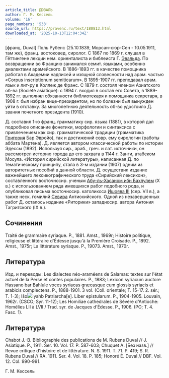 ```yaml
---
article_title: ДЮВАЛЬ
author: Г. М. Кессель
volume: '16'
page_numbers: '533'
source_url: https://pravenc.ru/text/180813.html
downloaded_at: '2025-10-13T12:04:34Z'
---
```


[франц. Duval] Поль Рубенс (25.10.1839, Морсан-сюр-Сен - 10.05.1911, там же), франц. востоковед, сиролог. C 1867 по 1869 г. слушал в Гёттингене лекции нем. ориенталиста и библеиста Г. [Эвальда](https://pravenc.ru/text/Эвальда.html). По возвращении во Францию занимался семит. языками, особенно диалектами арамейского. В 1886-1893 гг. в качестве помощника работал в Академии надписей и изящной словесности над арам. частью «Corpus inscriptionum semiticarum». В 1895-1907 гг. преподавал арам. язык и лит-ру в Коллеж де Франс. С 1879 г. состоял членом Азиатского об-ва (Société asiatique): с 1894 г. входил в состав его Совета, в 1889-1892 гг. выполнял обязанности библиотекаря и помощника секретаря, в 1908 г. был избран вице-президентом, но по болезни был вынужден уйти в отставку. За многолетнюю деятельность об-во удостоило Д. звания почетного президента (1910).

Д. составил 1-ю франц. грамматику сир. языка (1881), в которой дал подробное описание фонетики, морфологии и синтаксиса с привлечением как сир. грамматической традиции (грамматика [Григория](https://pravenc.ru/text/Григорий.html) Бар Эвройо), так и достижений совр. ему сирологии (работы аббата Мартена). Д. является автором классической работы по истории Эдессы (1892). Используя сир., араб., греч. и лат. источники, он рассмотрел историю города до его захвата в 1144 г. Занги, атабеком Мосула. «История сирийской литературы», написанная Д. по тематическому принципу, стала в 3-м издании (1907) одним из авторитетных пособий в данной области. Д. осуществил издание важнейшего лексикографического труда «Сирийский лексикон», составленного восточносир. ученым [Абу-ль-Хасаном ибн Бахлулем](<https://pravenc.ru/text/Абу-ль-Хасаном ибн Бахлулем.html>) (X в.) с использованием ряда имевшихся работ подобного рода, и опубликовал письма восточносир. католикоса [Ишоява III](<https://pravenc.ru/text/ИШОЯВ III.html>) (сер. VII в.), а также неск. гомилий [Севира](https://pravenc.ru/text/Севир.html) Антиохийского. Одной из незавершенных работ Д. осталось издание «Риторики» западносир. автора Антония Тагритского (IX в.).

## Сочинения

Traité de grammaire syriaque. P., 1881. Amst., 1969r; Histoire politique, religieuse et littéraire d'Édesse jusqu'à la Première Croisade. P., 1892. Amst., 1975r; La littérature syriaque. P., 19073. Amst., 1970r.

## Литература

Изд. и переводы: Les dialectes néo-araméens de Salamas: textes sur l'état actuel de la Perse et contes populaires. P., 1883; Lexicon syriacum auctore Hassano bar Bahlule voces syriacas græcasque cum glossis syriacis et arabicis complectens. P., 1888-1901. 3 vol. (Coll. orientale; T. 15-17. 2. sér.; T. 1-3); Išo![](https://pravenc.ru/char/26150/x5cx5c/image.png) yahb Patriarcha[e]. Liber epistularum. P., 1904-1905. Louvain, 1962r. (CSCO; Syr. 11-12); Les Homiliae cathedrales de Sévère d'Antioche: Homélies LII à LVII / Trad. syr. de Jacques d'Édesse. P., 1906. (PO; T. 4. Fasc. 1).

## Литература

Chabot J.-B. Bibliographie des publications de M. Rubens Duval // J. Asiatique. P., 1911. Ser. 10. Vol. 17. P. 587-603; Chuquet A. [Без назв.] // Revue critique d'histoire et de littérature. N. S. 1911. T. 71. P. 419; S. R. Rubens Duval // RA. 1911. Ser. 4. Vol. 18. P. 185; Honoré É. Duval // DBF. Vol. 12. Col. 990-991.

Г. М. Кессель
